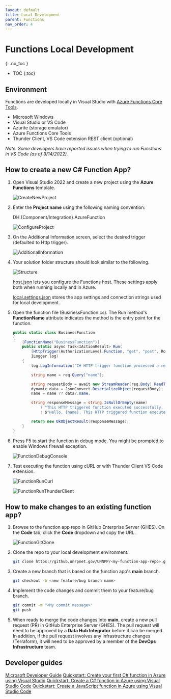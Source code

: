 ```yaml
---
layout: default
title: Local Development
parent: Functions
nav_order: 4
---
```


# Functions Local Development
{: .no_toc }

- TOC
{:toc}

## Environment

Functions are developed locally in Visual Studio with 
[Azure Functions Core Tools](https://learn.microsoft.com/en-us/azure/azure-functions/functions-run-local).

- Microsoft Windows
- Visual Studio or VS Code
- Azurite (storage emulator)
- Azure Functions Core Tools
- Thunder Client, VS Code extension REST client (optional)

*Note: Some developers have reported issues when trying to run Functions 
in VS Code (as of 9/14/2022).*

## How to create a new C# Function App?

1. Open Visual Studio 2022 and create a new project using the 
**Azure Functions** template.

    ![CreateNewProject](../assets/images/function-create-new-project.png)

2. Enter the **Project name** using the following naming convention:

    DH.{Component/Integration}.AzureFunction

    ![ConfigureProject](../assets/images/function-configure-project.png)

3. On the Additional Information screen, select the desired trigger 
(defaulted to Http trigger).

    ![AdditionalInformation](../assets/images/function-additional-info.png)

4. Your solution folder structure should look similar to the following.

    ![Structure](../assets/images/function-structure.png)

    [host.json](https://learn.microsoft.com/en-us/azure/azure-functions/functions-host-json)
    lets you configure the Functions host. These settings apply both when 
    running locally and in Azure.

    [local.settings.json](https://learn.microsoft.com/en-us/azure/azure-functions/functions-run-local?tabs=v4%2Cwindows%2Ccsharp%2Cportal%2Cbash#local-settings)
    stores the app settings and connection strings used for local 
    development.

5. Open the function file (BusinessFunction.cs). The Run method's 
**FunctionName** attribute indicates the method is the entry point for 
the function.

    ``` csharp
    public static class BusinessFunction
    {
        [FunctionName("BusinessFunction")]
        public static async Task<IActionResult> Run(
            [HttpTrigger(AuthorizationLevel.Function, "get", "post", Route = null)] HttpRequest req,
            ILogger log)
        {
            log.LogInformation("C# HTTP trigger function processed a request.");

            string name = req.Query["name"];

            string requestBody = await new StreamReader(req.Body).ReadToEndAsync();
            dynamic data = JsonConvert.DeserializeObject(requestBody);
            name = name ?? data?.name;

            string responseMessage = string.IsNullOrEmpty(name)
                ? "This HTTP triggered function executed successfully. Pass a name in the query string or in the request body for a personalized response."
                : $"Hello, {name}. This HTTP triggered function executed successfully.";

            return new OkObjectResult(responseMessage);
        }
    }
    ```

6. Press F5 to start the function in debug mode. You might be prompted to 
enable Windows firewall exception.

    ![FunctionDebugConsole](../assets/images/function-debug-console.png)

7. Test executing the function using cURL or with Thunder Client 
VS Code extension.

    ![FunctionRunCurl](../assets/images/function-run-curl.png)

    ![FunctionRunThunderClient](../assets/images/function-run-thunderclient.png)

## How to make changes to an existing function app?

1. Browse to the function app repo in GitHub Enterprise Server (GHES). On 
the **Code** tab, click the **Code** dropdown and copy the URL.

    ![FunctionGitClone](../assets/images/function-git-clone.png)

2. Clone the repo to your local development environment.

    ``` bash
    git clone https://github.unrpnet.gov/UNNPP/<my-function-app-repo>.git
    ```

3. Create a new branch that is based on the function app's **main** branch.

    ``` bash
    git checkout -b <new feature/bug branch name>
    ```

4. Implement the code changes and commit them to your feature/bug branch.

    ``` bash
    git commit -m "<My commit message>"
    git push
    ```

5. When ready to merge the code changes into **main**, create a 
new pull request (PR) in GitHub Enterprise Server (GHES). The pull request 
will need to be approved by a **Data Hub Integrator** before it can be merged. 
In addition, if the pull request involves any infrastructure 
changes (Terraform), it will need to be approved by a member of the 
**DevOps Infrastructure** team.

## Developer guides

[Microsoft Developer Guide](https://docs.microsoft.com/en-us/azure/azure-functions/functions-reference)
[Quickstart: Create your first C# function in Azure using Visual Studio](https://learn.microsoft.com/en-us/azure/azure-functions/functions-create-your-first-function-visual-studio?tabs=in-process)
[Quickstart: Create a C# function in Azure using Visual Studio Code](https://learn.microsoft.com/en-us/azure/azure-functions/create-first-function-vs-code-csharp?tabs=in-process)
[Quickstart: Create a JavaScript function in Azure using Visual Studio Code](https://learn.microsoft.com/en-us/azure/azure-functions/create-first-function-vs-code-node)
